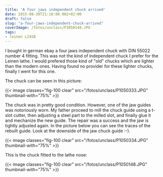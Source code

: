 ```yaml
---
title: 'A four jaws independent chuck arrived'
date: 2015-08-30T21:18:00.002+02:00
draft: false
slug: "a-four-jaws-independent-chuck-arrived"
coverImage: /fotos/unclass/P1050148.JPG
tags: 
- leinen LZ4SB
---
```


I bought in german ebay a four jaws independent chuck with DIN 55022
number 4 fitting. This was not the kind of independent chuck I prefer
for the Leinen lathe. I would prefered those kind of "old" chucks
which are lighter than the modern ones. Having found no provider for
these lighter chucks, finally I went for this one.
  
The chuck can be seen in this picture:
 
{{< image classes="fig-100 clear" src="/fotos/unclass/P1050333.JPG"
thumbnail-with="75%" >}}
  
The chuck was in pretty good condition. However, one of the jaw guides
was notoriously worn. My father proceed to mill the chuck guide using
a t-slot cutter, then adjusting a steel part to the milled slot, and
finally glue it and mechanize the new guide. The repair was a success
and the jaw is tightly adjusted again. In the picture below you can
see the traces of the rebuilt guide. Look at the downside of the jaw
chuck guide :-).
  
{{< image classes="fig-100 clear" src="/fotos/unclass/P1050334.JPG"
thumbnail-with="75%" >}}

This is the chuck fitted to the lathe nose:

{{< image classes="fig-100 clear" src="/fotos/unclass/P1050148.JPG"
thumbnail-with="75%" >}}
